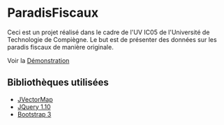 ParadisFiscaux
==============
Ceci est un projet réalisé dans le cadre de l'UV IC05 de l'Université de Technologie de Compiègne. Le but est de présenter des données sur les 
paradis fiscaux de manière originale.

Voir la [Démonstration](http://37.187.81.3/ParadisFiscaux/France)

## Bibliothèques utilisées

- [JVectorMap](http://jvectormap.com/)
- [JQuery 1.10](http://jquery.com/)
- [Bootstrap 3](http://getbootstrap.com)
